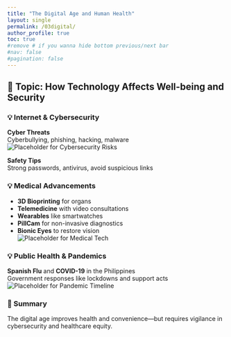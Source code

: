 ```yaml
---
title: "The Digital Age and Human Health"
layout: single
permalink: /03digital/
author_profile: true
toc: true
#remove # if you wanna hide bottom previous/next bar
#nav: false
#pagination: false
---
```


## 🧭 Topic: How Technology Affects Well-being and Security



### 💡 Internet & Cybersecurity

**Cyber Threats**  
Cyberbullying, phishing, hacking, malware  
![Placeholder for Cybersecurity Risks](../assets/images/placeholder-cyber.jpg)

**Safety Tips**  
Strong passwords, antivirus, avoid suspicious links



### 💡 Medical Advancements

- **3D Bioprinting** for organs  
- **Telemedicine** with video consultations  
- **Wearables** like smartwatches  
- **PillCam** for non-invasive diagnostics  
- **Bionic Eyes** to restore vision  
![Placeholder for Medical Tech](../assets/images/placeholder-medical.jpg)



### 💡 Public Health & Pandemics

**Spanish Flu** and **COVID-19** in the Philippines  
Government responses like lockdowns and support acts  
![Placeholder for Pandemic Timeline](../assets/images/placeholder-pandemic.jpg)



### 📌 Summary

The digital age improves health and convenience—but requires vigilance in cybersecurity and healthcare equity.
